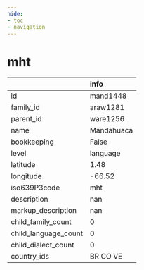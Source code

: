 ```yaml
---
hide:
- toc
- navigation
---
```

# mht
|                      | info       |
|:---------------------|:-----------|
| id                   | mand1448   |
| family_id            | araw1281   |
| parent_id            | ware1256   |
| name                 | Mandahuaca |
| bookkeeping          | False      |
| level                | language   |
| latitude             | 1.48       |
| longitude            | -66.52     |
| iso639P3code         | mht        |
| description          | nan        |
| markup_description   | nan        |
| child_family_count   | 0          |
| child_language_count | 0          |
| child_dialect_count  | 0          |
| country_ids          | BR CO VE   |